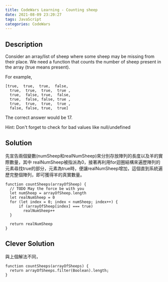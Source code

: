 ```yaml
---
title: CodeWars Learning - Counting sheep
date: 2021-08-09 23:20:27
tags: JavaScript
categories: CodeWars
---
```


## Description

Consider an array/list of sheep where some sheep may be missing from their place. We need a function that counts the number of sheep present in the array (true means present).


For example,

```
[true,  true,  true,  false,
  true,  true,  true,  true ,
  true,  false, true,  false,
  true,  false, false, true ,
  true,  true,  true,  true ,
  false, false, true,  true]
```

The correct answer would be 17.

Hint: Don't forget to check for bad values like null/undefined


## Solution

先宣告兩個變數(numSheep和realNumSheep)來分別存放陣列的長度以及羊的實際數量，其中
realNumSheep被指派為0，接著再利用for迴圈結構來遍歷陣列的元素尋找true的部分，元素為true時，便讓realNumSheep增加，這個直到系統遍歷完整個陣列，即可獲得羊的真實數量。

```
function countSheeps(arrayOfSheep) {
  // TODO May the force be with you
  let numSheep = arrayOfSheep.length
  let realNumSheep = 0
  for (let index = 0; index < numSheep; index++) {
      if (arrayOfSheep[index] === true)
        realNumSheep++
  }
  
  return realNumSheep
}
```


## Clever Solution

與上個解法不同，

```
function countSheeps(arrayOfSheeps) {
  return arrayOfSheeps.filter(Boolean).length;
}
```
